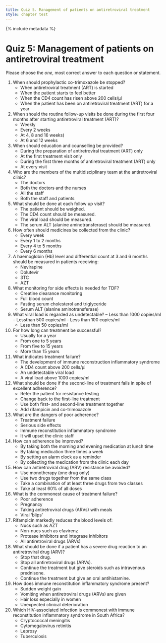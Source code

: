 ```yaml
---
title: Quiz 5. Management of patients on anti­retroviral treatment
style: chapter test
---
```


{% include metadata %}

# Quiz 5: Management of patients on anti­retroviral treatment

Please choose the *one*, most correct answer to each question or statement.

1.	When should prophylactic co-trimoxazole be stopped?
	-	When antiretroviral treatment (ART) is started
	-	When the patient starts to feel better
	+	When the CD4 count has risen above 200 cells/µl
	-	When the patient has been on antiretroviral treatment (ART) for a year
2.	When should the routine follow-up visits be done during the first four months after starting antiretroviral treatment (ART)?
	-	Weekly
	-	Every 2 weeks
	+	At 4, 8 and 16 weeks)
	-	At 6 and 12 weeks
3.	When should education and counselling be provided?
	-	During the preparation of antiretroviral treatment (ART) only
	-	At the first treatment visit only
	-	During the first three months of antiretroviral treatment (ART) only
	+	At every visit
4.	Who are the members of the multi­disciplinary team at the antiretroviral clinic?
	-	The doctors
	-	Both the doctors and the nurses
	+	All the staff
	-	Both the staff and patients
5.	What should be done at each follow up visit?
	+	The patient should be weighed.
	-	The CD4 count should be measured.
	-	The viral load should be measured.
	-	The serum ALT (alanine aminotransferase) should be measured.
6.	How often should medicines be collected from the clinic?
	-	Every week
	+	Every 1 to 2 months
	-	Every 4 to 5 months
	-	Every 6 months
7.	A haemoglobin (Hb) level and differential count at 3 and 6 months should be measured in patients receiving:
	-	Nevirapine
	-	Dolutevir
	-	3TC
	+	AZT
8.	What monitoring for side effects is needed for TDF?
	+	Creatine clearance monitoring
	-	Full blood count
	-	Fasting serum cholesterol and triglyceride
	-	Serum ALT (alanine aminotransferase)
9.	What viral load is regarded as undetectable?
    –	Less than 1000 copies/ml
    –	Lessthan 500 copies/ml
    –	Less than 100 copies/ml
    +	Less than 50 copies/ml
10.	For how long can treatment be successful?
	-	Usually for a year
	-	From one to 5 years
	-	From five to 15 years
	+	More than 15 years
11.	What indicates treatment failure?
	-	The development of immune reconstruction inflammatory syndrome
	-	A CD4 count above 200 cells/µl
	-	An undetectable viral load
	+	A viral load above 1000 copies/ml
12.	What should be done if the second-line of treatment fails in spite of excellent adherence?
	+	Refer the patient for resistance testing
	-	Change back to the first-line treatment
	-	Use both first- and second-line treatment together
	-	Add rifampicin and co-trimoxazole
13.	What are the dangers of poor adherence?
	+	Treatment failure
	-	Serious side effects
	-	Immune reconstitution inflammatory syndrome
	-	It will upset the clinic staff
14.	How can adherence be improved?
	-	By taking both the morning and evening medication at lunch time
	-	By taking medication three times a week
	+	By setting an alarm clock as a reminder
	-	By collecting the medication from the clinic each day
15.	How can antiretroviral drug (ARV) resistance be avoided?
	-	Use monotherapy (one drug only)
	-	Use two drugs together from the same class
	+	Take a combination of at least three drugs from two classes
	-	Take at least 60% of all doses
16.	What is the commonest cause of treatment failure?
	+	Poor adherence 
	-	Pregnancy
	-	Taking antiretroviral drugs (ARVs) with meals
	-	Viral ‘blips’
17.	Rifampicin markedly reduces the blood levels of:
	-	Nucs such as AZT
	-	Non-nucs such as efavirenz
	+	Protease inhibitors and integrase inhibitors
	-	All antiretroviral drugs (ARVs)
18.	What should be done if a patient has a severe drug reaction to an antiretroviral drug (ARV)?
	-	Stop that drug.
	+	Stop all antiretroviral drugs (ARVs).
	-	Continue the treatment but give steroids such as intravenous prednisone.
	-	Continue the treatment but give an oral antihistamine.
19.	How does immune reconstitution inflammatory syndrome present?
	-	Sudden weight gain
	-	Vomiting when antiretroviral drugs (ARVs) are given
	+	Hair loss especially in women
	-	Unexpected clinical deterioration
20.	Which HIV-associated infection is commonest with immune reconstitution inflammatory syndrome in South Africa?
	-	Cryptococcal meningitis
	-	Cytomegalovirus retinitis
	-	Leprosy
	+	Tuberculosis